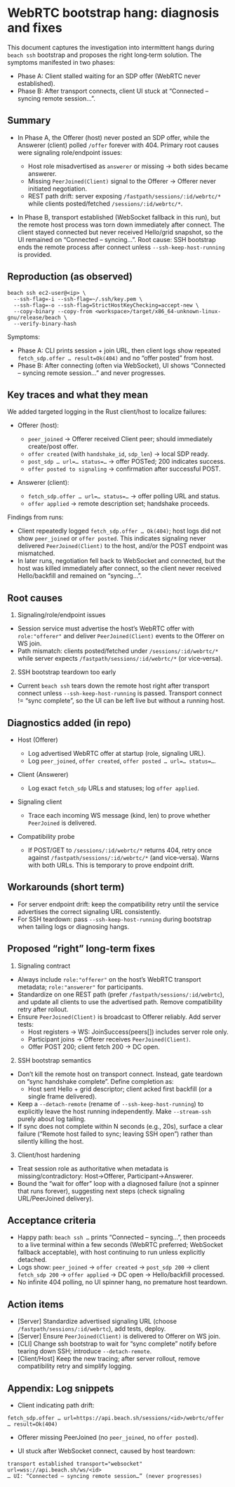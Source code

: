 # WebRTC bootstrap hang: diagnosis and fixes

This document captures the investigation into intermittent hangs during `beach ssh` bootstrap and proposes the right long‑term solution. The symptoms manifested in two phases:

- Phase A: Client stalled waiting for an SDP offer (WebRTC never established).
- Phase B: After transport connects, client UI stuck at “Connected – syncing remote session…”.

## Summary

- In Phase A, the Offerer (host) never posted an SDP offer, while the Answerer (client) polled `/offer` forever with 404. Primary root causes were signaling role/endpoint issues:
  - Host role misadvertised as `answerer` or missing → both sides became answerer.
  - Missing `PeerJoined(Client)` signal to the Offerer → Offerer never initiated negotiation.
  - REST path drift: server exposing `/fastpath/sessions/:id/webrtc/*` while clients posted/fetched `/sessions/:id/webrtc/*`.

- In Phase B, transport established (WebSocket fallback in this run), but the remote host process was torn down immediately after connect. The client stayed connected but never received Hello/grid snapshot, so the UI remained on “Connected – syncing…”. Root cause: SSH bootstrap ends the remote process after connect unless `--ssh-keep-host-running` is provided.

## Reproduction (as observed)

```
beach ssh ec2-user@<ip> \
  --ssh-flag=-i --ssh-flag=~/.ssh/key.pem \
  --ssh-flag=-o --ssh-flag=StrictHostKeyChecking=accept-new \
  --copy-binary --copy-from <workspace>/target/x86_64-unknown-linux-gnu/release/beach \
  --verify-binary-hash
```

Symptoms:
- Phase A: CLI prints session + join URL, then client logs show repeated
  `fetch_sdp.offer … result=Ok(404)` and no “offer posted” from host.
- Phase B: After connecting (often via WebSocket), UI shows “Connected – syncing remote session…” and never progresses.

## Key traces and what they mean

We added targeted logging in the Rust client/host to localize failures:

- Offerer (host):
  - `peer_joined` → Offerer received Client peer; should immediately create/post offer.
  - `offer created` (with `handshake_id`, `sdp_len`) → local SDP ready.
  - `post_sdp … url=… status=…` → offer POSTed; 200 indicates success.
  - `offer posted to signaling` → confirmation after successful POST.

- Answerer (client):
  - `fetch_sdp.offer … url=… status=…` → offer polling URL and status.
  - `offer applied` → remote description set; handshake proceeds.

Findings from runs:
- Client repeatedly logged `fetch_sdp.offer … Ok(404)`; host logs did not show `peer_joined` or `offer posted`. This indicates signaling never delivered `PeerJoined(Client)` to the host, and/or the POST endpoint was mismatched.
- In later runs, negotiation fell back to WebSocket and connected, but the host was killed immediately after connect, so the client never received Hello/backfill and remained on “syncing…”.

## Root causes

1) Signaling/role/endpoint issues
- Session service must advertise the host’s WebRTC offer with `role:"offerer"` and deliver `PeerJoined(Client)` events to the Offerer on WS join.
- Path mismatch: clients posted/fetched under `/sessions/:id/webrtc/*` while server expects `/fastpath/sessions/:id/webrtc/*` (or vice‑versa).

2) SSH bootstrap teardown too early
- Current `beach ssh` tears down the remote host right after transport connect unless `--ssh-keep-host-running` is passed. Transport connect != “sync complete”, so the UI can be left live but without a running host.

## Diagnostics added (in repo)

- Host (Offerer)
  - Log advertised WebRTC offer at startup (role, signaling URL).
  - Log `peer_joined`, `offer created`, `offer posted … url=… status=…`.

- Client (Answerer)
  - Log exact `fetch_sdp` URLs and statuses; log `offer applied`.

- Signaling client
  - Trace each incoming WS message (kind, len) to prove whether `PeerJoined` is delivered.

- Compatibility probe
  - If POST/GET to `/sessions/:id/webrtc/*` returns 404, retry once against `/fastpath/sessions/:id/webrtc/*` (and vice‑versa). Warns with both URLs. This is temporary to prove endpoint drift.

## Workarounds (short term)

- For server endpoint drift: keep the compatibility retry until the service advertises the correct signaling URL consistently.
- For SSH teardown: pass `--ssh-keep-host-running` during bootstrap when tailing logs or diagnosing hangs.

## Proposed “right” long‑term fixes

1) Signaling contract
- Always include `role:"offerer"` on the host’s WebRTC transport metadata; `role:"answerer"` for participants.
- Standardize on one REST path (prefer `/fastpath/sessions/:id/webrtc`), and update all clients to use the advertised path. Remove compatibility retry after rollout.
- Ensure `PeerJoined(Client)` is broadcast to Offerer reliably. Add server tests:
  - Host registers → WS: JoinSuccess(peers[]) includes server role only.
  - Participant joins → Offerer receives `PeerJoined(Client)`.
  - Offer POST 200; client fetch 200 → DC open.

2) SSH bootstrap semantics
- Don’t kill the remote host on transport connect. Instead, gate teardown on “sync handshake complete”. Define completion as:
  - Host sent Hello + grid descriptor; client acked first backfill (or a single frame delivered).
- Keep a `--detach-remote` (rename of `--ssh-keep-host-running`) to explicitly leave the host running independently. Make `--stream-ssh` purely about log tailing.
- If sync does not complete within N seconds (e.g., 20s), surface a clear failure (“Remote host failed to sync; leaving SSH open”) rather than silently killing the host.

3) Client/host hardening
- Treat session role as authoritative when metadata is missing/contradictory: Host→Offerer, Participant→Answerer.
- Bound the “wait for offer” loop with a diagnosed failure (not a spinner that runs forever), suggesting next steps (check signaling URL/PeerJoined delivery).

## Acceptance criteria

- Happy path: `beach ssh …` prints “Connected – syncing…”, then proceeds to a live terminal within a few seconds (WebRTC preferred; WebSocket fallback acceptable), with host continuing to run unless explicitly detached.
- Logs show: `peer_joined` → `offer created` → `post_sdp 200` → client `fetch_sdp 200` → `offer applied` → DC open → Hello/backfill processed.
- No infinite 404 polling, no UI spinner hang, no premature host teardown.

## Action items

- [Server] Standardize advertised signaling URL (choose `/fastpath/sessions/:id/webrtc`), add tests, deploy.
- [Server] Ensure `PeerJoined(Client)` is delivered to Offerer on WS join.
- [CLI] Change ssh bootstrap to wait for “sync complete” notify before tearing down SSH; introduce `--detach-remote`.
- [Client/Host] Keep the new tracing; after server rollout, remove compatibility retry and simplify logging.

## Appendix: Log snippets

- Client indicating path drift:

```
fetch_sdp.offer … url=https://api.beach.sh/sessions/<id>/webrtc/offer … result=Ok(404)
```

- Offerer missing PeerJoined (no `peer_joined`, no `offer posted`).

- UI stuck after WebSocket connect, caused by host teardown:

```
transport established transport="websocket" url=wss://api.beach.sh/ws/<id>
… UI: “Connected – syncing remote session…” (never progresses)
```

